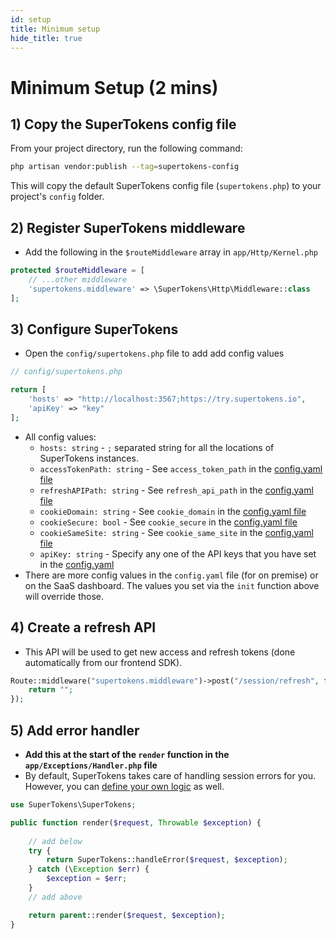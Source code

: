 ```yaml
---
id: setup
title: Minimum setup
hide_title: true
---
```


# Minimum Setup (2 mins)

## 1) Copy the SuperTokens config file
From your project directory, run the following command:
```bash
php artisan vendor:publish --tag=supertokens-config
```
This will copy the default SuperTokens config file (`supertokens.php`) to your project's `config` folder.

## 2) Register SuperTokens middleware
- Add the following in the `$routeMiddleware` array in `app/Http/Kernel.php`
```php
protected $routeMiddleware = [
    // ...other middleware
    'supertokens.middleware' => \SuperTokens\Http\Middleware::class
];
```

## 3) Configure SuperTokens
- Open the `config/supertokens.php` file to add add config values
```php
// config/supertokens.php

return [
    'hosts' => "http://localhost:3567;https://try.supertokens.io",
    'apiKey' => "key"
];
```
- All config values:
    - ```hosts: string``` - `;` separated string for all the locations of SuperTokens instances.
    - ```accessTokenPath: string``` - See `access_token_path` in the [config.yaml file](/docs/community/2.5.X/configuration/core#optional-config-values)
    - ```refreshAPIPath: string``` - See `refresh_api_path` in the [config.yaml file](/docs/community/2.5.X/configuration/core#optional-config-values)
    - ```cookieDomain: string``` - See `cookie_domain` in the [config.yaml file](/docs/community/2.5.X/configuration/core#optional-config-values)
    - ```cookieSecure: bool``` - See `cookie_secure` in the [config.yaml file](/docs/community/2.5.X/configuration/core#optional-config-values)
    - ```cookieSameSite: string``` - See `cookie_same_site` in the [config.yaml file](/docs/community/2.5.X/configuration/core#optional-config-values)
    - ```apiKey: string``` - Specify any one of the API keys that you have set in the [config.yaml](/docs/community/2.5.X/configuration/core#optional-config-values) 
- There are more config values in the `config.yaml` file (for on premise) or on the SaaS dashboard. The values you set via the `init` function above will override those.


## 4) Create a refresh API
- This API will be used to get new access and refresh tokens (done automatically from our frontend SDK).
```php
Route::middleware("supertokens.middleware")->post("/session/refresh", function (Request $request) {
    return "";
});
```

## 5) Add error handler
- **Add this at the start of the `render` function in the `app/Exceptions/Handler.php` file**
- By default, SuperTokens takes care of handling session errors for you. However, you can [define your own logic](./custom_error_handling) as well.
```php
use SuperTokens\SuperTokens;

public function render($request, Throwable $exception) {
    
    // add below
    try {
        return SuperTokens::handleError($request, $exception);
    } catch (\Exception $err) {
        $exception = $err;
    }
    // add above

    return parent::render($request, $exception);
}
```